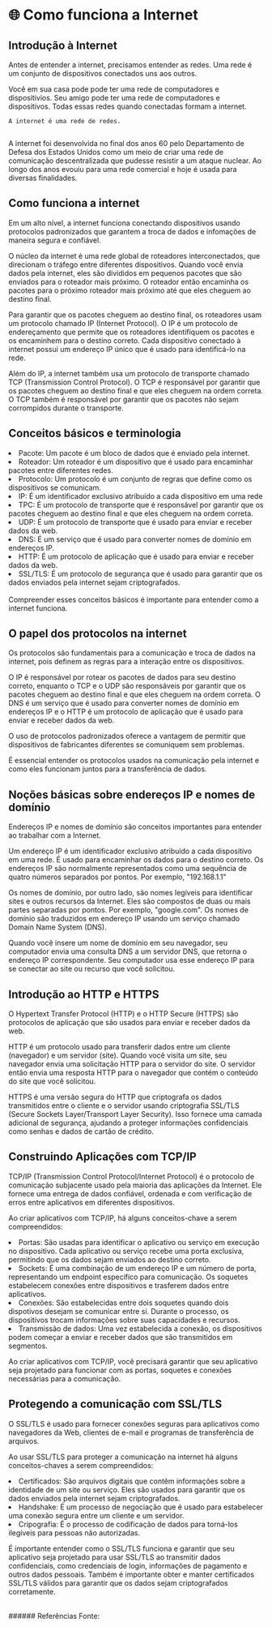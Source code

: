 # 🌐 Como funciona a Internet

## Introdução à Internet

Antes de entender a internet, precisamos entender as redes. Uma rede é um conjunto de dispositivos conectados uns aos outros. 

Você em sua casa pode pode ter uma rede de computadores e dispositivios. Seu amigo pode ter uma rede de computadores e dispositivos. Todas essas redes quando conectadas formam a internet.

```
A internet é uma rede de redes. 
```

<img href="https://github.com/iaZe/Estudos/img/network.png">

A internet foi desenvolvida no final dos anos 60 pelo Departamento de Defesa dos Estados Unidos como um meio de criar uma rede de comunicação descentralizada que pudesse resistir a um ataque nuclear. Ao longo dos anos evouiu para uma rede comercial e hoje é usada para diversas finalidades.

## Como funciona a internet

Em um alto nível, a internet funciona conectando dispositivos usando protocolos padronizados que garantem a troca de dados e infomações de maneira segura e confiável.

O núcleo da internet é uma rede global de roteadores interconectados, que direcionam o tráfego entre diferentes dispositivos. Quando você envia dados pela internet, eles são divididos em pequenos pacotes que são enviados para o roteador mais próximo. O roteador então encaminha os pacotes para o próximo roteador mais próximo até que eles cheguem ao destino final.

Para garantir que os pacotes cheguem ao destino final, os roteadores usam um protocolo chamado IP (Internet Protocol). O IP é um protocolo de endereçamento que permite que os roteadores identifiquem os pacotes e os encaminhem para o destino correto. Cada dispositivo conectado à internet possui um endereço IP único que é usado para identificá-lo na rede.

Além do IP, a internet também usa um protocolo de transporte chamado TCP (Transmission Control Protocol). O TCP é responsável por garantir que os pacotes cheguem ao destino final e que eles cheguem na ordem correta. O TCP também é responsável por garantir que os pacotes não sejam corrompidos durante o transporte.

## Conceitos básicos e terminologia
<li> Pacote: Um pacote é um bloco de dados que é enviado pela internet. </li>
<li> Roteador: Um roteador é um dispositivo que é usado para encaminhar pacotes entre diferentes redes. </li>
<li> Protocolo: Um protocolo é um conjunto de regras que define como os dispositivos se comunicam. </li>
<li> IP: É um identificador exclusivo atribuído a cada dispositivo em uma rede </li>
<li> TPC: É um protocolo de transporte que é responsável por garantir que os pacotes cheguem ao destino final e que eles cheguem na ordem correta. </li>
<li> UDP: É um protocolo de transporte que é usado para enviar e receber dados da web. </li>
<li> DNS: É um serviço que é usado para converter nomes de domínio em endereços IP. </li>
<li> HTTP: É um protocolo de aplicação que é usado para enviar e receber dados da web. </li>
<li> SSL/TLS: É um protocolo de segurança que é usado para garantir que os dados enviados pela internet sejam criptografados. </li>
<br>
Compreender esses conceitos básicos é importante para entender como a internet funciona.

## O papel dos protocolos na internet

Os protocolos são fundamentais para a comunicação e troca de dados na internet, pois definem as regras para a interação entre os dispositivos.

O IP é responsável por rotear os pacotes de dados para seu destino correto, enquanto o TCP e o UDP são responsáveis por garantir que os pacotes cheguem ao destino final e que eles cheguem na ordem correta. O DNS é um serviço que é usado para converter nomes de domínio em endereços IP e o HTTP é um protocolo de aplicação que é usado para enviar e receber dados da web.

O uso de protocolos padronizados oferece a vantagem de permitir que dispositivos de fabricantes diferentes se comuniquem sem problemas.

É essencial entender os protocolos usados na comunicação pela internet e como eles funcionam juntos para a transferência de dados.

## Noções básicas sobre endereços IP e nomes de domínio

Endereços IP e nomes de domínio são conceitos importantes para entender ao trabalhar com a Internet.

Um endereço IP é um identificador exclusivo atribuído a cada dispositivo em uma rede. É usado para encaminhar os dados para o destino correto. Os endereços IP são normalmente representados como uma sequência de quatro números separados por pontos. Por exemplo, "192.168.1.1"

Os nomes de domínio, por outro lado, são nomes legíveis para identificar sites e outros recursos da Internet. Eles são compostos de duas ou mais partes separadas por pontos. Por exemplo, "google.com". Os nomes de domínio são traduzidos em endereço IP usando um serviço chamado Domain Name System (DNS).

Quando você insere um nome de domínio em seu navegador, seu computador envia uma consulta DNS a um servidor DNS, que retorna o endereço IP correspondente. Seu computador usa esse endereço IP para se conectar ao site ou recurso que você solicitou.

## Introdução ao HTTP e HTTPS

O Hypertext Transfer Protocol (HTTP) e o HTTP Secure (HTTPS) são protocolos de aplicação que são usados para enviar e receber dados da web.

HTTP é um protocolo usado para transferir dados entre um cliente (navegador) e um servidor (site). Quando você visita um site, seu navegador envia uma solicitação HTTP para o servidor do site. O servidor então envia uma resposta HTTP para o navegador que contém o conteúdo do site que você solicitou.

HTTPS é uma versão segura do HTTP que criptografa os dados transmitidos entre o cliente e o servidor usando criptografia SSL/TLS (Secure Sockets Layer/Transport Layer Security). Isso fornece uma camada adicional de segurança, ajudando a proteger informações confidenciais como senhas e dados de cartão de crédito.

## Construindo Aplicações com TCP/IP

TCP/IP (Transmission Control Protocol/Internet Protocol) é o protocolo de comunicação subjacente usado pela maioria das aplicações da Internet. Ele fornece uma entrega de dados confiável, ordenada e com verificação de erros entre aplicativos em diferentes dispositivos.

Ao criar aplicativos com TCP/IP, há alguns conceitos-chave a serem compreendidos:

<li> Portas: São usadas para identificar o aplicativo ou serviço em execução no dispositivo. Cada aplicativo ou serviço recebe uma porta exclusiva, permitindo que os dados sejam enviados ao destino correto. </li>
<li> Sockets: É uma combinação de um endereço IP e um número de porta, representando um endpoint específico para comunicação. Os soquetes estabelecem conexões entre dispositivos e trasferem dados entre aplicativos. </li>
<li> Conexões: São estabelecidas entre dois soquetes quando dois dispotivos desejam se comunicar entre si. Durante o processo, os dispositivos trocam informações sobre suas capacidades e recursos. </li>
<li> Transmissão de dados: Uma vez estabelecida a conexão, os dispositivos podem começar a enviar e receber dados que são transmitidos em segmentos. </li>

Ao criar aplicativos com TCP/IP, você precisará garantir que seu aplicativo seja projetado para funcionar com as portas, soquetes e conexões necessárias para a comunicação.

## Protegendo a comunicação com SSL/TLS

O SSL/TLS é usado para fornecer conexões seguras para aplicativos como navegadores da Web, clientes de e-mail e programas de transferência de arquivos.

Ao usar SSL/TLS para proteger a comunicação na internet há alguns conceitos-chaves a serem compreendidos:

<li> Certificados: São arquivos digitais que contêm informações sobre a identidade de um site ou serviço. Eles são usados para garantir que os dados enviados pela internet sejam criptografados. </li>
<li> Handshake: É um processo de negociação que é usado para estabelecer uma conexão segura entre um cliente e um servidor. </li>
<li> Cripografia: É o processo de codificação de dados para torná-los ilegíveis para pessoas não autorizadas. </li>

É importante entender como o SSL/TLS funciona e garantir que seu aplicativo seja projetado para usar SSL/TLS ao transmitir dados confidenciais, como credenciais de login, informações de pagamento e outros dados pessoais. Também é importante obter e manter certificados SSL/TLS válidos para garantir que os dados sejam criptografados corretamente.

<br>
###### Referências
Fonte: <https://cs.fyi/guide/how-does-internet-work>


